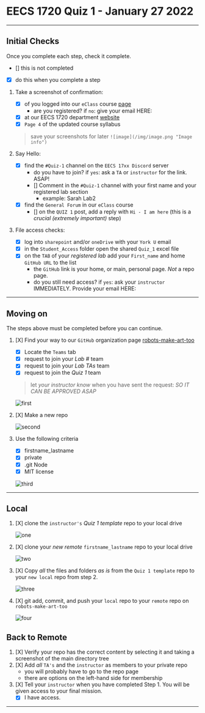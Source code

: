 # EECS 1720 Quiz 1 - January 27 2022

---

## Initial Checks

Once you complete each step, check it complete.

- [] this is not completed
- [X] do this when you complete a step

1. Take a screenshot of confirmation:
   - [X] of you logged into our `eClass` course [page](https://eclass.yorku.ca/course/view.php?id=48978)
     - are you registered? if `no`: give your email HERE:
   - [X] at our EECS 1720 department [website](https://www.eecs.yorku.ca/course_archive/2021-22/W/1720/)
   - [X] `Page 4` of the updated course syllabus

   > save your screenshots for later
   > `![image](/img/image.png "Image info")`

2. Say Hello:
   - [X] find the `#Quiz-1` channel on the `EECS 17xx Discord` server
     - do you have to join? if `yes`: ask a `TA` or `instructor` for the link. ASAP!
     - [] Comment in the `#Quiz-1` channel with your first name and your registered lab section
       - example: Sarah Lab2
   - [X] find the `General Forum` in our `eClass` course
     - [] on the `QUIZ 1` post, add a reply with `Hi - I am here` (this is a _crucial (extremely important)_ step)

3. File access checks:
   - [X] log into `sharepoint` and/or `oneDrive` with your `York U` email
   - [X] in the `Student_Access` folder open the shared `Quiz_1` excel file
   - [X] on the `TAB` of your _registered lab_ add your `First_name` and home `GitHub URL` to the list
     - the `GitHub` link is your home, or main, personal page. _Not_ a repo page.
     - do you still need access? if `yes`: ask your `instructor` IMMEDIATELY. Provide your email HERE:

---

## Moving on

The steps above must be completed before you can continue.

1. [X] Find your way to our `GitHub` organization page [robots-make-art-too](https://github.com/robots-make-art-too)
   - [X] Locate the `Teams` tab
   - [X] request to join your _Lab #_ team
   - [X] request to join your _Lab TAs_ team
   - [X] request to join the _Quiz 1_ team

   > let _your instructor know_ when you have sent the request: *SO IT CAN BE APPROVED ASAP*

   ![first](/img/join-team.png "Step 1: Join the team")

2. [X] Make a new repo

   ![second](/img/make-repo.png "Step 2: Create a Repo")

3. Use the following criteria
   - [X] firstname_lastname
   - [X] private
   - [X] .git Node
   - [X] MIT license

   ![third](/img/criteria.png "Step 3: You must follow this format")

---

## Local

1. [X] clone the `instructor's` _Quiz 1 template_ repo to your local drive

   ![one](/img/clone-instr.png "Step 1: Clone the template repo")

2. [X] clone your _new remote_ `firstname_lastname` repo to your local drive

   ![two](/img/clone_your.png "Step 2: Clone the template repo")

3. [X] Copy _all_ the files and folders _as is_ from the  `Quiz 1 template` repo to your `new local` repo from step 2.

   ![three](/img/copy.png "Step 3: Copy the template repo")

4. [X] git add, commit, and push your `local` repo to your `remote` repo on `robots-make-art-too`

   ![four](/img/send-remote.png "Step 4: Push to remote")

## Back to Remote

1. [X] Verify your repo has the correct content by selecting it and taking a screenshot of the main directory tree
2. [X] Add _all_ `TA's` and the `instructor` as members to your private repo
   - you will probably have to go to the repo page
   - there are options on the left-hand side for membership
3. [X] Tell your `instructor` when you have completed Step 1. You will be given access to your final mission.
      - [X] I have access.

---
